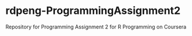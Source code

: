 rdpeng-ProgrammingAssignment2
=============================

Repository for Programming Assignment 2 for R Programming on Coursera
